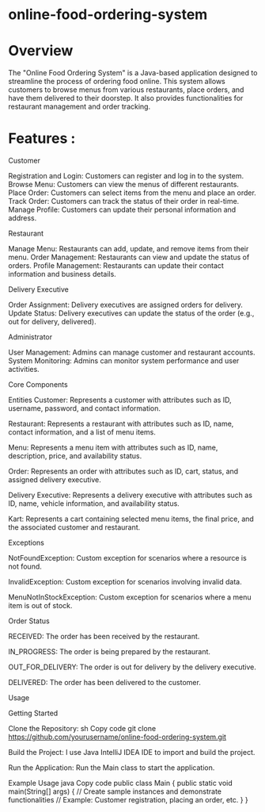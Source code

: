 # online-food-ordering-system

# Overview

The "Online Food Ordering System" is a Java-based application designed to streamline the process of ordering food online. This system allows customers to browse menus from various restaurants, place orders, and have them delivered to their doorstep. It also provides functionalities for restaurant management and order tracking.


# Features :

Customer

Registration and Login: Customers can register and log in to the system.
Browse Menu: Customers can view the menus of different restaurants.
Place Order: Customers can select items from the menu and place an order.
Track Order: Customers can track the status of their order in real-time.
Manage Profile: Customers can update their personal information and address.

Restaurant

Manage Menu: Restaurants can add, update, and remove items from their menu.
Order Management: Restaurants can view and update the status of orders.
Profile Management: Restaurants can update their contact information and business details.

Delivery Executive

Order Assignment: Delivery executives are assigned orders for delivery.
Update Status: Delivery executives can update the status of the order (e.g., out for delivery, delivered).

Administrator

User Management: Admins can manage customer and restaurant accounts.
System Monitoring: Admins can monitor system performance and user activities.


Core Components

Entities
Customer: Represents a customer with attributes such as ID, username, password, and contact information.

Restaurant: Represents a restaurant with attributes such as ID, name, contact information, and a list of menu items.

Menu: Represents a menu item with attributes such as ID, name, description, price, and availability status.

Order: Represents an order with attributes such as ID, cart, status, and assigned delivery executive.

Delivery Executive: Represents a delivery executive with attributes such as ID, name, vehicle information, and availability status.

Kart: Represents a cart containing selected menu items, the final price, and the associated customer and restaurant.


Exceptions

NotFoundException: Custom exception for scenarios where a resource is not found.

InvalidException: Custom exception for scenarios involving invalid data.

MenuNotInStockException: Custom exception for scenarios where a menu item is out of stock.


Order Status

RECEIVED: The order has been received by the restaurant.

IN_PROGRESS: The order is being prepared by the restaurant.

OUT_FOR_DELIVERY: The order is out for delivery by the delivery executive.

DELIVERED: The order has been delivered to the customer.


Usage

Getting Started

Clone the Repository:
sh
Copy code
git clone https://github.com/yourusername/online-food-ordering-system.git

Build the Project:
I use Java IntelliJ IDEA IDE to import and build the project.

Run the Application:
Run the Main class to start the application.

Example Usage
java
Copy code
public class Main {
public static void main(String[] args) {
// Create sample instances and demonstrate functionalities
// Example: Customer registration, placing an order, etc.
}
}
